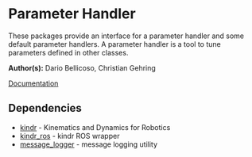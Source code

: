 Parameter Handler
=================

These packages provide an interface for a parameter handler and some default parameter handlers.
A parameter handler is a tool to tune parameters defined in other classes.

**Author(s):** Dario Bellicoso, Christian Gehring

[Documentation](http://docs.leggedrobotics.com/parameter_handler_doc/)

Dependencies
----------------------------------------------------------------------------
* [kindr](https://github.com/ethz-asl/kindr) - Kinematics and Dynamics for Robotics
* [kindr_ros](https://github.com/ethz-asl/kindr_ros) - kindr ROS wrapper
* [message_logger](https://bitbucket.org/ethz-asl-lr/message_logger) - message logging utility